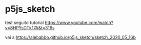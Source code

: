 # p5js_sketch
test
seguito tutorial
https://www.youtube.com/watch?v=8HPYsDTk17A&t=316s

vai a 
https://alebabbo.github.io/p5js_sketch/sketch_2020_05_16b

